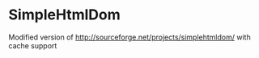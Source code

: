 SimpleHtmlDom
=============

Modified version of http://sourceforge.net/projects/simplehtmldom/ with cache support
